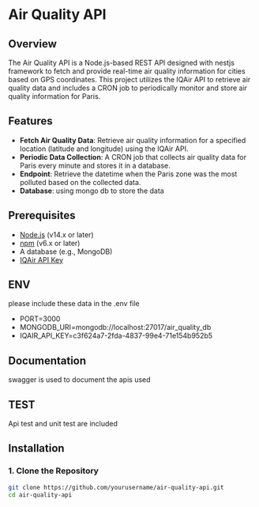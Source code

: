 # Air Quality API

## Overview

The Air Quality API is a Node.js-based REST API designed with nestjs framework to fetch and provide real-time air quality information for cities based on GPS coordinates. This project utilizes the IQAir API to retrieve air quality data and includes a CRON job to periodically monitor and store air quality information for Paris.


## Features

- **Fetch Air Quality Data**: Retrieve air quality information for a specified location (latitude and longitude) using the IQAir API.
- **Periodic Data Collection**: A CRON job that collects air quality data for Paris every minute and stores it in a database.
- **Endpoint**: Retrieve the datetime when the Paris zone was the most polluted based on the collected data.
- **Database**: using mongo db to store the data
## Prerequisites

- [Node.js](https://nodejs.org/) (v14.x or later)
- [npm](https://www.npmjs.com/) (v6.x or later)
- A database (e.g., MongoDB)
- [IQAir API Key](https://www.iqair.com/fr/dashboard/api)

## ENV
please include these data in the .env file
- PORT=3000
- MONGODB_URI=mongodb://localhost:27017/air_quality_db
- IQAIR_API_KEY=c3f624a7-2fda-4837-99e4-71e154b952b5
## Documentation
swagger is used to document the apis used

## TEST
Api test and unit test are included

## Installation

### 1. Clone the Repository

```bash
git clone https://github.com/yourusername/air-quality-api.git
cd air-quality-api
